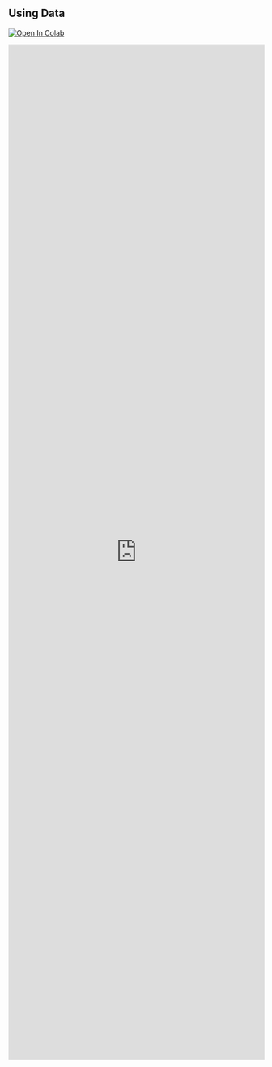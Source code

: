 ## Using Data


[![Open In Colab](https://colab.research.google.com/assets/colab-badge.svg)](https://colab.research.google.com/github/StanfordVL/BEHAVIOR-1K/blob/main/asset_pipeline/notebooks/Patch%20Dataset.ipynb)

<iframe src="https://nbviewer.org/github/StanfordVL/BEHAVIOR-1K/blob/main/asset_pipeline/notebooks/Patch%20Dataset.ipynb"
        width="100%" height="2000" style="border:1px solid #ddd;"></iframe>

